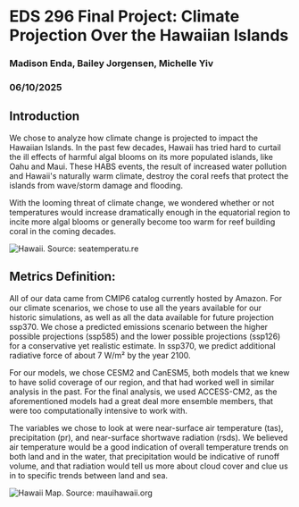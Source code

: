 # EDS 296 Final Project: Climate Projection Over the Hawaiian Islands
### Madison Enda, Bailey Jorgensen, Michelle Yiv 
### 06/10/2025

## Introduction

We chose to analyze how climate change is projected to impact the Hawaiian Islands. In the past few decades, Hawaii has tried hard to curtail the ill effects of harmful algal blooms on its more populated islands, like Oahu and Maui. These HABS events, the result of increased water pollution and Hawaii's naturally warm climate, destroy the coral reefs that protect the islands from wave/storm damage and flooding.

With the looming threat of climate change, we wondered whether or not temperatures would increase dramatically enough in the equatorial region to incite more algal blooms or generally become too warm for reef building coral in the coming decades.

![Hawaii. Source: seatemperatu.re](https://www.seatemperatu.re/site/images/illustration/hawai_642.jpg) 


## Metrics Definition:

All of our data came from CMIP6 catalog currently hosted by Amazon. For our climate scenarios, we chose to use all the years available for our historic simulations, as well as all the data available for future projection ssp370. We chose a predicted emissions scenario between the higher possible projections (ssp585) and the lower possible projections (ssp126) for a conservative yet realistic estimate. In ssp370, we predict additional radiative force of about 7 W/m² by the year 2100.

For our models, we chose CESM2 and CanESM5, both models that we knew to have solid coverage of our region, and that had worked well in similar analysis in the past. For the final analysis, we used ACCESS-CM2, as the aforementioned models had a great deal more ensemble members, that were too computationally intensive to work with.

The variables we chose to look at were near-surface air temperature (tas), precipitation (pr), and near-surface shortwave radiation (rsds). We believed air temperature would be a good indication of overall temperature trends on both land and in the water, that precipitation would be indicative of runoff volume, and that radiation would tell us more about cloud cover and clue us in to specific trends between land and sea.

![Hawaii Map. Source: mauihawaii.org](https://www.mauihawaii.org/wp-content/uploads/2021/12/hawaii-map-feature.jpg) 
